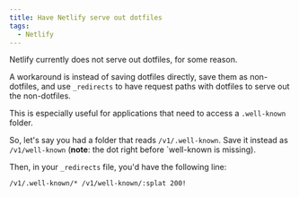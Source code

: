 ```yaml
---
title: Have Netlify serve out dotfiles
tags:
  - Netlify
---
```


Netlify currently does not serve out dotfiles, for some reason.

A workaround is instead of saving dotfiles directly, save them as non-dotfiles, and use `_redirects` to have request paths with dotfiles to serve out the non-dotfiles.

This is especially useful for applications that need to access a `.well-known` folder.

So, let's say you had a folder that reads `/v1/.well-known`. Save it instead as `/v1/well-known` (**note**: the dot right before `well-known is missing).

Then, in your `_redirects` file, you'd have the following line:

```
/v1/.well-known/* /v1/well-known/:splat 200!
```

